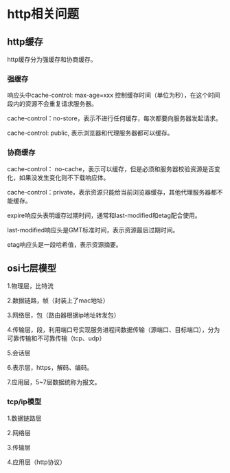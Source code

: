 # http相关问题

## http缓存

http缓存分为强缓存和协商缓存。

### 强缓存

响应头中cache-control: max-age=xxx 控制缓存时间（单位为秒），在这个时间段内的资源不会重复请求服务器。

cache-control：no-store，表示不进行任何缓存，每次都要向服务器发起请求。

cache-control: public, 表示浏览器和代理服务器都可以缓存。

### 协商缓存

cache-control： no-cache，表示可以缓存，但是必须和服务器校验资源是否变化，如果没发生变化则不下载响应体。

cache-control：private，表示资源只能给当前浏览器缓存，其他代理服务器都不能缓存。

expire响应头表明缓存过期时间，通常和last-modified和etag配合使用。

last-modified响应头是GMT标准时间，表示资源最后过期时间。

etag响应头是一段哈希值，表示资源摘要。

## osi七层模型

1.物理层，比特流

2.数据链路，帧（封装上了mac地址）

3.网络层，包（路由器根据ip地址转发包）

4.传输层，段，利用端口号实现服务进程间数据传输（源端口、目标端口），分为可靠传输和不可靠传输（tcp、udp）

5.会话层

6.表示层，https，解码、编码。

7.应用层，5~7层数据统称为报文。

### tcp/ip模型

1.数据链路层

2.网络层

3.传输层

4.应用层（http协议）